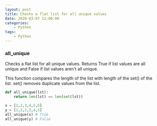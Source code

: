 ```yaml
---
layout: post
title: Checks a flat list for all unique values
date: 2020-03-07 12:00:00
categories:
    - Python
tags:
    - Python
---
```


### all_unique

Checks a flat list for all unique values. Returns True if list values are all unique and False if list values aren't all unique.

This function compares the length of the list with length of the set() of the list. set() removes duplicate values from the list.

``` python
def all_unique(lst):
    return len(lst) == len(set(lst))
```

``` python
x = [1,2,3,4,5,6]
y = [1,2,2,3,4,5]
all_unique(x) # True
all_unique(y) # False
```